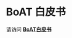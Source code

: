 # BoAT 白皮书
请访问 [**BoAT白皮书**](https://aitos-io.github.io/BoAT-X-Framework/en-us/BoAT_Blockchain_IoT_Module_Product_White_Paper_CN.pdf)
